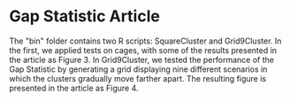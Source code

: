 # Gap Statistic Article
The "bin" folder contains two R scripts: SquareCluster and Grid9Cluster. In the first, we applied tests on cages, with some of the results presented in the article as Figure 3. In Grid9Cluster, we tested the performance of the Gap Statistic by generating a grid displaying nine different scenarios in which the clusters gradually move farther apart. The resulting figure is presented in the article as Figure 4.

